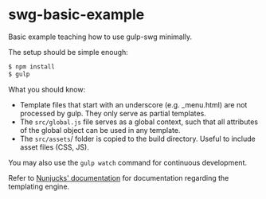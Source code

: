 # swg-basic-example
Basic example teaching how to use gulp-swg minimally.

The setup should be simple enough:

```bash
$ npm install
$ gulp
```

What you should know:
  - Template files that start with an underscore (e.g. _menu.html) are not processed by gulp. They only serve as partial templates.
  - The `src/global.js` file serves as a global context, such that all attributes of the global object can be used in any template.
  - The `src/assets`/ folder is copied to the build directory. Useful to include asset files (CSS, JS).

You may also use the `gulp watch` command for continuous development.

Refer to [Nunjucks' documentation](https://mozilla.github.io/nunjucks/templating.html) for documentation regarding the templating engine.
